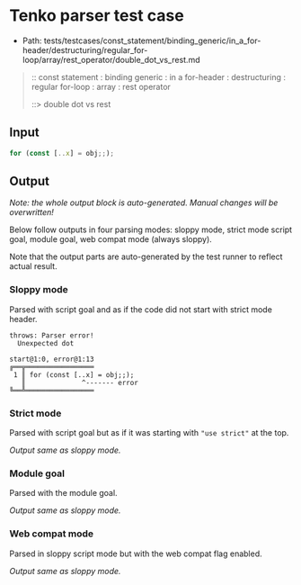 # Tenko parser test case

- Path: tests/testcases/const_statement/binding_generic/in_a_for-header/destructuring/regular_for-loop/array/rest_operator/double_dot_vs_rest.md

> :: const statement : binding generic : in a for-header : destructuring : regular for-loop : array : rest operator
>
> ::> double dot vs rest

## Input

`````js
for (const [..x] = obj;;);
`````

## Output

_Note: the whole output block is auto-generated. Manual changes will be overwritten!_

Below follow outputs in four parsing modes: sloppy mode, strict mode script goal, module goal, web compat mode (always sloppy).

Note that the output parts are auto-generated by the test runner to reflect actual result.

### Sloppy mode

Parsed with script goal and as if the code did not start with strict mode header.

`````
throws: Parser error!
  Unexpected dot

start@1:0, error@1:13
╔══╦═════════════════
 1 ║ for (const [..x] = obj;;);
   ║              ^------- error
╚══╩═════════════════

`````

### Strict mode

Parsed with script goal but as if it was starting with `"use strict"` at the top.

_Output same as sloppy mode._

### Module goal

Parsed with the module goal.

_Output same as sloppy mode._

### Web compat mode

Parsed in sloppy script mode but with the web compat flag enabled.

_Output same as sloppy mode._
